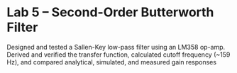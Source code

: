 # Lab 5 – Second-Order Butterworth Filter
Designed and tested a Sallen-Key low-pass filter using an LM358 op-amp. Derived and verified the transfer function, calculated cutoff frequency (~159 Hz), and compared analytical, simulated, and measured gain responses
